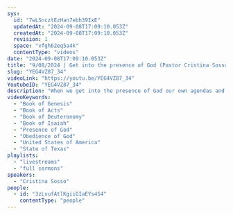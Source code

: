 ```yaml
---
sys:
  id: "7wLSncztEzHan7ebh39IxE"
  updatedAt: "2024-09-08T17:09:10.053Z"
  createdAt: "2024-09-08T17:09:10.053Z"
  revision: 1
  space: "vfgh62eq5a4k"
  contentType: "videos"
date: "2024-09-08T17:09:10.053Z"
title: "9/08/2024 | Get into the presence of God (Pastor Cristina Sosso)"
slug: "YEG4VZ87_34"
videoLink: "https://youtu.be/YEG4VZ87_34"
YoutubeID: "YEG4VZ87_34"
description: "When we get into the presence of God our own agendas and our own selfishness fades away and instead we gain God's perspective.  So we as Christians need to get in to the presence of God to step into their calling. Sermon was delivered by Pastor Cris Sosso at Freedom Fellowship Church International on September 08, 2024.\n"
videoKeywords:
  - "Book of Genesis"
  - "Book of Acts"
  - "Book of Deuteronomy"
  - "Book of Isaiah"
  - "Presence of God"
  - "Obedience of God"
  - "United States of America"
  - "State of Texas"
playlists:
  - "livestreams"
  - "full sermons"
speakers:
  - "Cristina Sosso"
people:
  - id: "3zLvufAtlKgiiGIaEYs4S4"
    contentType: "people"
---
```

